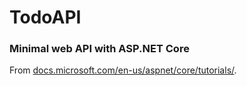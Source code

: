 <h1>TodoAPI</h1>
<h3>Minimal web API with ASP.NET Core</h3>

From [docs.microsoft.com/en-us/aspnet/core/tutorials/](https://docs.microsoft.com/en-us/aspnet/core/tutorials/min-web-api?view=aspnetcore-6.0&tabs=visual-studio).
